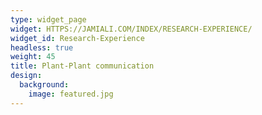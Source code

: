 ```yaml
---
type: widget_page
widget: HTTPS://JAMIALI.COM/INDEX/RESEARCH-EXPERIENCE/
widget_id: Research-Experience
headless: true
weight: 45
title: Plant-Plant communication
design:
  background:
    image: featured.jpg
---
```


